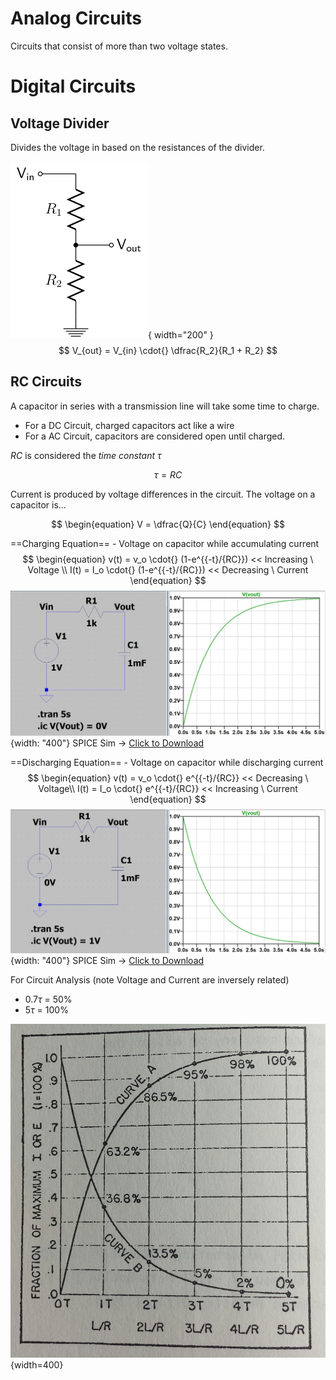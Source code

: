 # Analog Circuits

Circuits that consist of more than two voltage states.

# Digital Circuits

## Voltage Divider

Divides the voltage in based on the resistances of the divider.

![](images\voltage-divider.png){ width="200" } 
$$
V_{out} = V_{in} \cdot{} \dfrac{R_2}{R_1 + R_2}
$$

## RC Circuits

A capacitor in series with a transmission line will take some time to charge. 

* For a DC Circuit, charged capacitors act like a wire
* For a AC Circuit, capacitors are considered open until charged.

$RC$  is considered the *time constant* $\tau{}$

$$
\tau{} = RC
$$

Current is produced by voltage differences in the circuit. The voltage on a capacitor is...

$$
\begin{equation}
    V = \dfrac{Q}{C}
\end{equation}
$$

==Charging Equation== - Voltage on capacitor while accumulating current
$$
\begin{equation}
v(t) = v_o \cdot{} (1-e^{{-t}/{RC}}) << Increasing \ Voltage \\
I(t) = I_o \cdot{} (1-e^{{-t}/{RC}}) << Decreasing \ Current
\end{equation}
$$
![](images/RC-ChargingSim.JPG){width: "400"}
SPICE Sim -> [Click to Download](SPICE-files/RC-Charging.asc)

==Discharging Equation== - Voltage on capacitor while discharging current
$$
\begin{equation}
v(t) = v_o \cdot{} e^{{-t}/{RC}} << Decreasing \ Voltage\\ 
I(t) = I_o \cdot{} e^{{-t}/{RC}} << Increasing \ Current 
\end{equation}
$$
![](images/RC-DischargingSim.JPG){width: "400"}
SPICE Sim -> [Click to Download](SPICE-files/RC-Discharging.asc)

For Circuit Analysis (note Voltage and Current are inversely related)

- 0.7$\tau{}$ = 50%
- 5$\tau{}$ = 100%  

![](images/time-constant-chart.jpg){width=400}